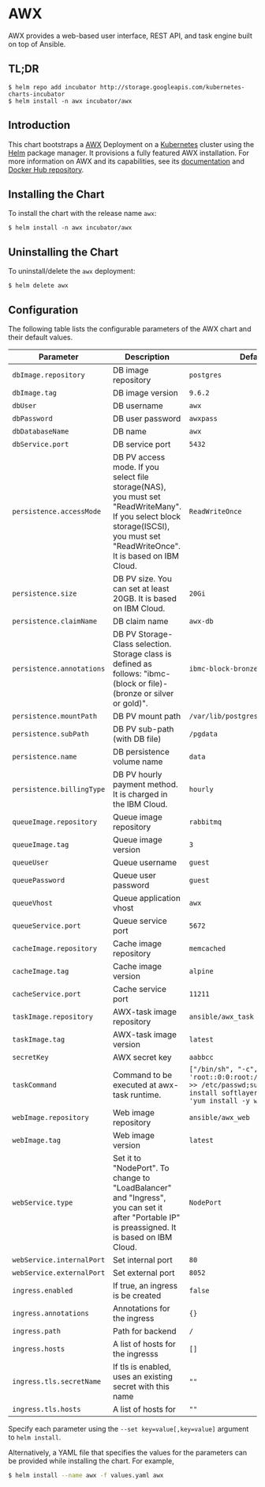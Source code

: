 # AWX

AWX provides a web-based user interface, REST API, and task engine built on top of Ansible.


## TL;DR

```console
$ helm repo add incubator http://storage.googleapis.com/kubernetes-charts-incubator
$ helm install -n awx incubator/awx
```


## Introduction

This chart bootstraps a [AWX](https://github.com/ansible/awx) Deployment on a [Kubernetes](https://kubernetes.io) cluster
using the [Helm](https://helm.sh) package manager. It provisions a fully featured AWX installation.
For more information on AWX and its capabilities, see its [documentation](https://docs.ansible.com/ansible-tower/index.html) and [Docker Hub repository](https://hub.docker.com/u/ansible/).


## Installing the Chart

To install the chart with the release name `awx`:

```console
$ helm install -n awx incubator/awx
```


## Uninstalling the Chart

To uninstall/delete the `awx` deployment:

```console
$ helm delete awx
```


## Configuration

The following table lists the configurable parameters of the AWX chart and their default values.

Parameter | Description | Default
--- | --- | ---
`dbImage.repository` | DB image repository | `postgres`
`dbImage.tag` | DB image version | `9.6.2`
`dbUser` | DB username | `awx`
`dbPassword` | DB user password | `awxpass`
`dbDatabaseName` | DB name | `awx`
`dbService.port` | DB service port | `5432`
`persistence.accessMode` | DB PV access mode. If you select file storage(NAS), you must set "ReadWriteMany". If you select block storage(ISCSI), you must set "ReadWriteOnce". It is based on IBM Cloud. | `ReadWriteOnce`
`persistence.size` | DB PV size. You can set at least 20GB. It is based on IBM Cloud. | `20Gi`
`persistence.claimName` | DB claim name | `awx-db`
`persistence.annotations` | DB PV Storage-Class selection. Storage class is defined as follows: "ibmc-(block or file)-(bronze or silver or gold)". | `ibmc-block-bronze`
`persistence.mountPath` | DB PV mount path | `/var/lib/postgresql/data`
`persistence.subPath` | DB PV sub-path (with DB file) | `/pgdata`
`persistence.name` | DB persistence volume name | `data`
`persistence.billingType` | DB PV hourly payment method. It is charged in the IBM Cloud. | `hourly`
`queueImage.repository` | Queue image repository | `rabbitmq`
`queueImage.tag` | Queue image version | `3`
`queueUser` | Queue username | `guest`
`queuePassword` | Queue user password | `guest`
`queueVhost` | Queue application vhost | `awx`
`queueService.port` | Queue service port | `5672`
`cacheImage.repository` | Cache image repository | `memcached`
`cacheImage.tag` | Cache image version | `alpine`
`cacheService.port` | Cache service port | `11211`
`taskImage.repository` | AWX-task image repository | `ansible/awx_task`
`taskImage.tag` | AWX-task image version | `latest`
`secretKey` | AWX secret key | `aabbcc`
`taskCommand` | Command to be executed at awx-task runtime. | `["/bin/sh", "-c", "echo 'root::0:0:root:/root:/bin/bash' >> /etc/passwd;su -c 'pip install softlayer pywinrm';su -c 'yum install -y wget'"]`
`webImage.repository` | Web image repository | `ansible/awx_web`
`webImage.tag` | Web image version | `latest`
`webService.type` | Set it to "NodePort". To change to "LoadBalancer" and "Ingress", you can set it after "Portable IP" is preassigned. It is based on IBM Cloud. | `NodePort`
`webService.internalPort` | Set internal port | `80`
`webService.externalPort` | Set external port | `8052`
`ingress.enabled` | If true, an ingress is be created | `false`
`ingress.annotations` | Annotations for the ingress | `{}`
`ingress.path` | Path for backend | `/`
`ingress.hosts` | A list of hosts for the ingresss | `[]`
`ingress.tls.secretName` | If tls is enabled, uses an existing secret with this name | `""`
`ingress.tls.hosts` | A list of hosts for   | `""`


Specify each parameter using the `--set key=value[,key=value]` argument to `helm install`.

Alternatively, a YAML file that specifies the values for the parameters can be provided while installing the chart. For example,

```bash
$ helm install --name awx -f values.yaml awx
```